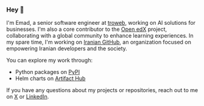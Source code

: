 ### Hey 👋

I'm Emad, a senior software engineer at [troweb](https://troweb.com), working on AI solutions for businesses.
I'm also a core contributor to the [Open edX](https://github.com/openedx) project, collaborating with a global community to enhance learning experiences.
In my spare time, I'm working on [Iranian GitHub](https://github.com/iranian-github), an organization focused on empowering Iranian developers and the society.

You can explore my work through:
- Python packages on [PyPI](https://pypi.org/user/codewithemad/)
- Helm charts on [Artifact Hub](https://artifacthub.io/packages/search?user=codewithemad)

If you have any questions about my projects or repositories, reach out to me on [X](https://x.com/codewithemad) or [LinkedIn](https://linkedin.com/in/emadehsanrad).
